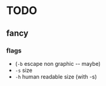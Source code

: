 # TODO
## fancy
### flags
* (`-b` escape non graphic -- maybe)
* `-s` size
* `-h` human readable size (with -s)
